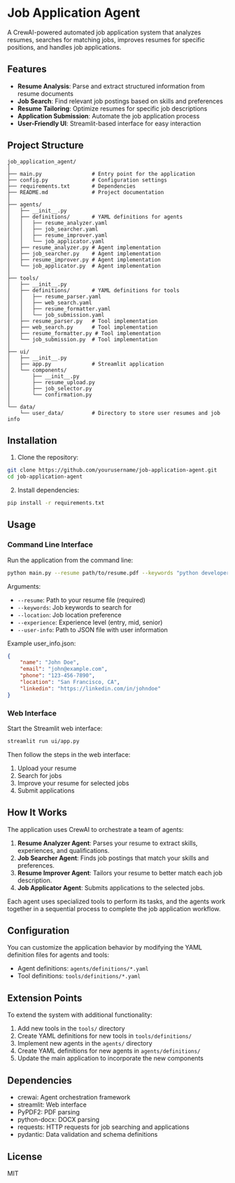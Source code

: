# Job Application Agent

A CrewAI-powered automated job application system that analyzes resumes, searches for matching jobs, improves resumes for specific positions, and handles job applications.

## Features

- **Resume Analysis**: Parse and extract structured information from resume documents
- **Job Search**: Find relevant job postings based on skills and preferences
- **Resume Tailoring**: Optimize resumes for specific job descriptions
- **Application Submission**: Automate the job application process
- **User-Friendly UI**: Streamlit-based interface for easy interaction

## Project Structure

```
job_application_agent/
│
├── main.py                # Entry point for the application
├── config.py              # Configuration settings
├── requirements.txt       # Dependencies
├── README.md              # Project documentation
│
├── agents/
│   ├── __init__.py
│   ├── definitions/       # YAML definitions for agents
│   │   ├── resume_analyzer.yaml
│   │   ├── job_searcher.yaml
│   │   ├── resume_improver.yaml
│   │   └── job_applicator.yaml
│   ├── resume_analyzer.py # Agent implementation
│   ├── job_searcher.py    # Agent implementation
│   ├── resume_improver.py # Agent implementation
│   └── job_applicator.py  # Agent implementation
│
├── tools/
│   ├── __init__.py
│   ├── definitions/       # YAML definitions for tools
│   │   ├── resume_parser.yaml
│   │   ├── web_search.yaml
│   │   ├── resume_formatter.yaml
│   │   └── job_submission.yaml
│   ├── resume_parser.py   # Tool implementation
│   ├── web_search.py      # Tool implementation
│   ├── resume_formatter.py # Tool implementation
│   └── job_submission.py  # Tool implementation
│
├── ui/
│   ├── __init__.py
│   ├── app.py             # Streamlit application
│   └── components/
│       ├── __init__.py
│       ├── resume_upload.py
│       ├── job_selector.py
│       └── confirmation.py
│
└── data/
    └── user_data/         # Directory to store user resumes and job info
```

## Installation

1. Clone the repository:
```bash
git clone https://github.com/yourusername/job-application-agent.git
cd job-application-agent
```

2. Install dependencies:
```bash
pip install -r requirements.txt
```

## Usage

### Command Line Interface

Run the application from the command line:

```bash
python main.py --resume path/to/resume.pdf --keywords "python developer" --location "San Francisco" --experience senior --user-info path/to/user_info.json
```

Arguments:
- `--resume`: Path to your resume file (required)
- `--keywords`: Job keywords to search for
- `--location`: Job location preference
- `--experience`: Experience level (entry, mid, senior)
- `--user-info`: Path to JSON file with user information

Example user_info.json:
```json
{
    "name": "John Doe",
    "email": "john@example.com",
    "phone": "123-456-7890",
    "location": "San Francisco, CA",
    "linkedin": "https://linkedin.com/in/johndoe"
}
```

### Web Interface

Start the Streamlit web interface:

```bash
streamlit run ui/app.py
```

Then follow the steps in the web interface:
1. Upload your resume
2. Search for jobs
3. Improve your resume for selected jobs
4. Submit applications

## How It Works

The application uses CrewAI to orchestrate a team of agents:

1. **Resume Analyzer Agent**: Parses your resume to extract skills, experiences, and qualifications.
2. **Job Searcher Agent**: Finds job postings that match your skills and preferences.
3. **Resume Improver Agent**: Tailors your resume to better match each job description.
4. **Job Applicator Agent**: Submits applications to the selected jobs.

Each agent uses specialized tools to perform its tasks, and the agents work together in a sequential process to complete the job application workflow.

## Configuration

You can customize the application behavior by modifying the YAML definition files for agents and tools:

- Agent definitions: `agents/definitions/*.yaml`
- Tool definitions: `tools/definitions/*.yaml`

## Extension Points

To extend the system with additional functionality:

1. Add new tools in the `tools/` directory
2. Create YAML definitions for new tools in `tools/definitions/`
3. Implement new agents in the `agents/` directory
4. Create YAML definitions for new agents in `agents/definitions/`
5. Update the main application to incorporate the new components

## Dependencies

- crewai: Agent orchestration framework
- streamlit: Web interface
- PyPDF2: PDF parsing
- python-docx: DOCX parsing
- requests: HTTP requests for job searching and applications
- pydantic: Data validation and schema definitions

## License

MIT